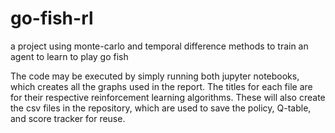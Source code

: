 # go-fish-rl
a project using monte-carlo and temporal difference methods to train an agent to learn to play go fish

The code may be executed by simply running both jupyter notebooks, which creates all the graphs used in the report. The titles for each file are for their respective reinforcement learning algorithms. These will also create the csv files in the repository, which are used to save the policy, Q-table, and score tracker for reuse.
